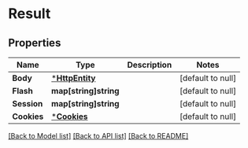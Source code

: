 # Result

## Properties
Name | Type | Description | Notes
------------ | ------------- | ------------- | -------------
**Body** | [***HttpEntity**](HttpEntity.md) |  | [default to null]
**Flash** | **map[string]string** |  | [default to null]
**Session** | **map[string]string** |  | [default to null]
**Cookies** | [***Cookies**](Cookies.md) |  | [default to null]

[[Back to Model list]](../README.md#documentation-for-models) [[Back to API list]](../README.md#documentation-for-api-endpoints) [[Back to README]](../README.md)

